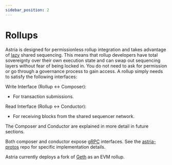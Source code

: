 ```yaml
---
sidebar_position: 2
---
```


# Rollups

Astria is designed for permissionless rollup integration and takes advantage of [lazy](https://en.wikipedia.org/wiki/Lazy_evaluation?ref=blog.astria.org) shared sequencing. This means that rollup developers have total sovereignty over their own execution state and can swap out sequencing layers without fear of being locked in. You do not need to ask for permission or go through a governance process to gain access. A rollup simply needs to satisfy the following interfaces:

Write Interface (Rollup <-> Composer):
- For transaction submissions.

Read Interface (Rollup <-> Conductor):
- For receiving blocks from the shared sequencer network.

The Composer and Conductor are explained in more detail in future sections.

Both composer and conductor expose [gRPC](https://grpc.io/) interfaces. See the [astria-protos](https://github.com/astriaorg/astria/tree/main/crates/astria-proto) repo for specific implementation details.

Astria currently deploys a fork of
[Geth](https://github.com/astriaorg/go-ethereum) as an EVM rollup. 

